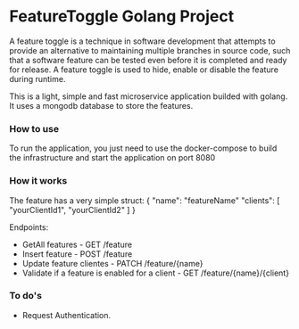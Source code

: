 # FeatureToggle Golang Project

A feature toggle is a technique in software development that attempts to provide an alternative to maintaining multiple branches in source code, such that a software feature can be tested even before it is completed and ready for release. A feature toggle is used to hide, enable or disable the feature during runtime.

This is a light, simple and fast microservice application builded with golang. It uses a mongodb database to store the features.

### How to use

To run the application, you just need to use the docker-compose to build the infrastructure and start the application on port 8080

### How it works

The feature has a very simple struct:
{
    "name": "featureName"
    "clients": [
        "yourClientId1",
        "yourClientId2"
    ]
}

Endpoints:

- GetAll features - GET /feature
- Insert feature - POST /feature
- Update feature clientes - PATCH /feature/{name}
- Validate if a feature is enabled for a client - GET /feature/{name}/{client}

### To do's

- Request Authentication.
